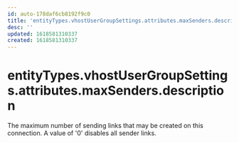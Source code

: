```yaml
---
id: auto-178daf6cb8192f9c0
title: 'entityTypes.vhostUserGroupSettings.attributes.maxSenders.description'
desc: ''
updated: 1618581310337
created: 1618581310337
---
```

# entityTypes.vhostUserGroupSettings.attributes.maxSenders.description

The maximum number of sending links that may be created on this connection. A value of &#39;0&#39; disables all sender links.